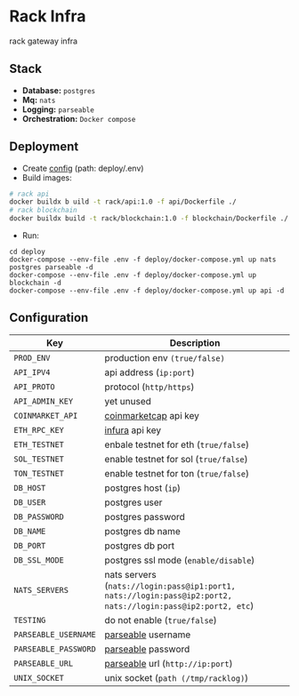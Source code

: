 # Rack Infra 
rack gateway infra 


## Stack 
- **Database:** `postgres`
- **Mq:** `nats`
- **Logging:** `parseable`
- **Orchestration:** `Docker compose`

## Deployment
- Create [config](#configuration) (path: deploy/.env) 
- Build images:
```sh
# rack api
docker buildx b uild -t rack/api:1.0 -f api/Dockerfile ./
# rack blockchain
docker buildx build -t rack/blockchain:1.0 -f blockchain/Dockerfile ./
```
- Run:
```
cd deploy
docker-compose --env-file .env -f deploy/docker-compose.yml up nats postgres parseable -d
docker-compose --env-file .env -f deploy/docker-compose.yml up blockchain -d
docker-compose --env-file .env -f deploy/docker-compose.yml up api -d
```

## Configuration 
| Key         | Description        |
| ----------- | -------            |
| `PROD_ENV`    | production env   `(true/false)`  |
| `API_IPV4`     |   api address (`ip:port`)|
| `API_PROTO`      | protocol (`http/https`) |
| `API_ADMIN_KEY`      |  yet unused |
| `COINMARKET_API`      | [coinmarketcap](https://coinmarketcap.com) api key |
| `ETH_RPC_KEY`      | [infura](https://infura.io) api key |
| `ETH_TESTNET`      | enbale testnet for eth (`true/false`)|
| `SOL_TESTNET`      | enable testnet for sol (`true/false`)|
| `TON_TESTNET`      | enable testnet for ton (`true/false`)|
| `DB_HOST`      |  postgres host (`ip`)|
| `DB_USER`      | postgres user |
| `DB_PASSWORD`      | postgres password |
| `DB_NAME`      | postgres db name|
| `DB_PORT`      | postgres db port|
| `DB_SSL_MODE`      | postgres ssl mode (`enable/disable`) |
| `NATS_SERVERS`      | nats servers (`nats://login:pass@ip1:port1, nats://login:pass@ip2:port2, nats://login:pass@ip2:port2, etc`)|
| `TESTING`      | do not enable (`true/false`)|
| `PARSEABLE_USERNAME`      | [parseable](https://github.com/parseablehq/parseable) username |
| `PARSEABLE_PASSWORD`      | [parseable](https://github.com/parseablehq/parseable) password |
| `PARSEABLE_URL`      | [parseable](https://github.com/parseablehq/parseable) url (`http://ip:port`) |
| `UNIX_SOCKET`      | unix socket (`path (/tmp/racklog)`)|
